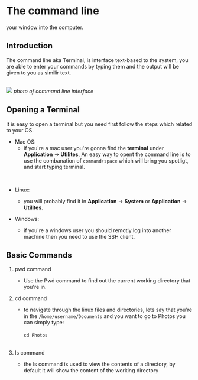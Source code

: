 # The command line
your window into the computer.

## Introduction

The command line aka Terminal, is interface text-based to the system, you are able to enter your commands by typing them and the output will be given to you as similir text.
<br><br>

![](https://2.bp.blogspot.com/-Q35_4YWs2Z4/Wr_S1E6prtI/AAAAAAAAC4Q/bXY1NRFmn5k284qlCfflKsSLw8X6gDU7ACLcBGAs/s1600/2.JPG)
*photo of command line interface*

## Opening a Terminal 
It is easy to open a terminal but you need first follow the steps which related to your OS.

- Mac OS:
    - if you're a mac user you're gonna find the **terminal** under **Application** -> **Utilites**, An easy way to opent the command line is to use the combanation of `command+space` which will bring you spotligt, and start typing terminal.
<br> 

- Linux:
    - you will probably find it in **Application** -> **System** or **Application** -> **Utilites**.

- Windows: 
    - if you're a windows user you should remotly log into another machine then you need to use the SSH client.

## Basic Commands
1. pwd command
    - Use the Pwd command to find out the current working directory that you're in.

1. cd command
    - to navigate through the linux files and directories, lets say that you're in the `/home/username/Documents` and you want to go to Photos you can simply type:<br><br>
    `cd Photos `<br><br>

1. ls command 
    - the ls command is used to view the contents of a directory, by default it will show the content of the working directory
 
